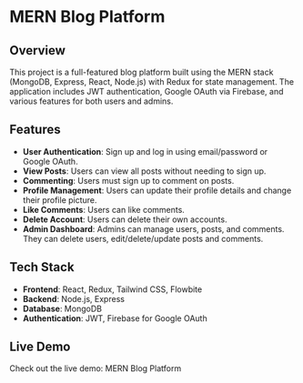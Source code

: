 # MERN Blog Platform

## Overview
This project is a full-featured blog platform built using the MERN stack (MongoDB, Express, React, Node.js) with Redux for state management. The application includes JWT authentication, Google OAuth via Firebase, and various features for both users and admins.

## Features
- **User Authentication**: Sign up and log in using email/password or Google OAuth.
- **View Posts**: Users can view all posts without needing to sign up.
- **Commenting**: Users must sign up to comment on posts.
- **Profile Management**: Users can update their profile details and change their profile picture.
- **Like Comments**: Users can like comments.
- **Delete Account**: Users can delete their own accounts.
- **Admin Dashboard**: Admins can manage users, posts, and comments. They can delete users, edit/delete/update posts and comments.

## Tech Stack
- **Frontend**: React, Redux, Tailwind CSS, Flowbite
- **Backend**: Node.js, Express
- **Database**: MongoDB
- **Authentication**: JWT, Firebase for Google OAuth

## Live Demo
Check out the live demo: MERN Blog Platform
    
    

